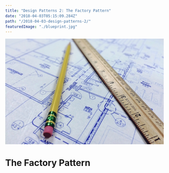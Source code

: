 ```yaml
---
title: "Design Patterns 2: The Factory Pattern"
date: "2018-04-03T05:15:09.284Z"
path: "/2018-04-03-design-patterns-2/"
featuredImage: "./blueprint.jpg"
---
```

![Blueprints](./blueprint.jpg)

# The Factory Pattern



